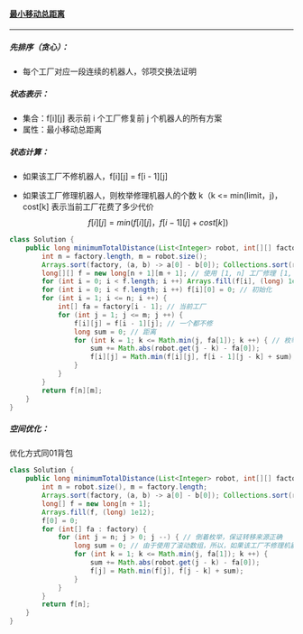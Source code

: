 #### <a href="https://leetcode.cn/problems/minimum-total-distance-traveled/">最小移动总距离</a>

-----------------

##### 先排序（贪心）：

- 每个工厂对应一段连续的机器人，邻项交换法证明

##### 状态表示：

- 集合：f[i\][j] 表示前 i 个工厂修复前 j 个机器人的所有方案
- 属性：最小移动总距离

##### 状态计算：

- 如果该工厂不修机器人，f[i][j\] = f[i - 1\][j\]

- 如果该工厂修理机器人，则枚举修理机器人的个数 k（k <= min(limit，j)，cost[k] 表示当前工厂花费了多少代价
  $$
  f[i][j] = min(f[i][j]，f[i - 1][j] + cost[k])
  $$

```java
class Solution {
    public long minimumTotalDistance(List<Integer> robot, int[][] factory) {
        int n = factory.length, m = robot.size();
        Arrays.sort(factory, (a, b) -> a[0] - b[0]); Collections.sort(robot);
        long[][] f = new long[n + 1][m + 1]; // 使用 [1, n] 工厂修理 [1, m] 机器人
        for (int i = 0; i < f.length; i ++) Arrays.fill(f[i], (long) 1e12); // 求的是最短距离，初始化为最大值（看数据范围决定）
        for (int i = 0; i < f.length; i ++) f[i][0] = 0; // 初始化
        for (int i = 1; i <= n; i ++) {
            int[] fa = factory[i - 1]; // 当前工厂
            for (int j = 1; j <= m; j ++) {
                f[i][j] = f[i - 1][j]; // 一个都不修
                long sum = 0; // 距离
                for (int k = 1; k <= Math.min(j, fa[1]); k ++) { // 枚举该工厂修理多少机器人
                    sum += Math.abs(robot.get(j - k) - fa[0]);
                    f[i][j] = Math.min(f[i][j], f[i - 1][j - k] + sum);
                }
            }
        }
        return f[n][m];
    }
}
```

##### 空间优化：

优化方式同01背包

```java
class Solution {
    public long minimumTotalDistance(List<Integer> robot, int[][] factory) {
        int n = robot.size(), m = factory.length;
        Arrays.sort(factory, (a, b) -> a[0] - b[0]); Collections.sort(robot);
        long[] f = new long[n + 1];
        Arrays.fill(f, (long) 1e12);
        f[0] = 0;
        for (int[] fa : factory) {
            for (int j = n; j > 0; j --) { // 倒着枚举，保证转移来源正确
                long sum = 0; // 由于使用了滚动数组，所以，如果该工厂不修理机器人，f[i] = f[i](f[i - 1][j])
                for (int k = 1; k <= Math.min(j, fa[1]); k ++) {
                    sum += Math.abs(robot.get(j - k) - fa[0]);
                    f[j] = Math.min(f[j], f[j - k] + sum);
                }
            }
        }
        return f[n];
    }
}
```

